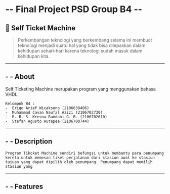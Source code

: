 # -- Final Project PSD Group B4 --
## 📠 Self Ticket Machine
> Perkembangan teknologi yang berkembang selama ini membuat teknologi menjadi suatu hal yang tidak bisa dilepaskan dalam kehidupan sehari-hari karena teknologi sudah masuk dalam kehidupan kita.

---
## - - About
Self Ticketing Machine merupakan program yang menggunakan bahasa VHDL. 

    Kelompok B4 :
    -  Eriqo Arief Wicaksono (2106638406)
    -  Muhammad Cavan Naufal Azizi (2106702730)
    -  R. B. S. Kresna Ramdani G. R. (2106702610)
    -  Stefan Agusto Hutapea (2106700744)

---
## - - Description
    Program Tikcket Machine sendiri befungsi untuk membantu para penumpang kereta untuk memesan tiket perjalanan dari stasiun awal ke stasiun tujuan yang dapat dipilih oleh penumpang. Penumpang dapat memilih stasiun yang 

---
## - - Features

     

